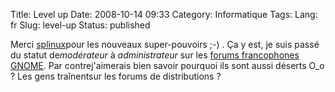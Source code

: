 Title: Level up
Date: 2008-10-14 09:33
Category: Informatique
Tags:
Lang: fr
Slug: level-up
Status: published

Merci [splinux](http://live.gnome.org/DamienDurand)pour les nouveaux super-pouvoirs ;-) . Ça y est, je suis passé du statut de*modérateur* à *administrateur* sur les [forums francophones GNOME](http://fr.gnomesupport.org/forums/). Par contrej'aimerais bien savoir pourquoi ils sont aussi déserts O\_o ? Les gens traînentsur les forums de distributions ?
